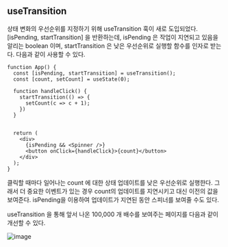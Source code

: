 ## useTransition

상태 변화의 우선순위를 지정하기 위해 useTransition 훅이 새로 도입되었다. [isPending, startTransition] 을 반환하는데, isPending 은 작업이 지연되고 있음을 알리는 boolean 이며, startTransition 은 낮은 우선순위로 실행할 함수를 인자로 받는다. 다음과 같이 사용할 수 있다.
```
function App() {
  const [isPending, startTransition] = useTransition();
  const [count, setCount] = useState(0);
  
  function handleClick() {
    startTransition(() => {
      setCount(c => c + 1);
    })
  }
  

  return (
    <div>
      {isPending && <Spinner />}
      <button onClick={handleClick}>{count}</button>
    </div>
  );
}
```
클릭할 때마다 일어나는 count 에 대한 상태 업데이트를 낮은 우선순위로 실행한다. 그래서 더 중요한 이벤트가 있는 경우 count의 업데이트를 지연시키고 대신 이전의 값을 보여준다. isPending을 이용하여 업데이트가 지연된 동안 스피너를 보여줄 수도 있다.

useTransition 을 통해 앞서 나온 100,000 개 배수를 보여주는 페이지를 다음과 같이 개선할 수 있다.

![image](https://user-images.githubusercontent.com/90804990/233100376-6215fb62-4948-4f68-aa33-31c86da6773e.png)

